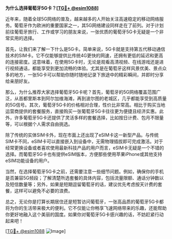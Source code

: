 **为什么选择葡萄牙5G卡？[[TG💪+ @esim1088](https://t.me/s/esim1088)]**

近年来，随着全球5G网络的普及，越来越多的人开始关注高速稳定的移动网络服务。葡萄牙作为欧洲的重要国家之一，其5G网络建设同样走在了前列。对于计划前往葡萄牙旅行、工作或学习的朋友来说，一张优质的葡萄牙5G卡无疑是一个非常实用的选择。

首先，让我们来了解一下什么是5G卡。简单来说，5G卡就是支持第五代移动通信技术的SIM卡。它不仅能够提供比传统4G更快的网速，还拥有更低的延迟和更高的连接密度。这意味着，在使用5G卡时，无论是观看高清视频、在线游戏还是进行视频通话，都能享受到更加流畅的体验。尤其是在葡萄牙这样风景优美、景点众多的地方，一张5G卡可以帮助你随时随地记录下旅途中的精彩瞬间，并即时分享给亲朋好友。

那么，为什么推荐大家选择葡萄牙5G卡呢？首先，葡萄牙的5G网络覆盖范围广泛，从首都里斯本到阿尔加维海滩，再到波尔图的老城区，几乎都能享受到高质量的5G信号。其次，葡萄牙5G卡的价格相对合理，性价比非常高。相比于购买当地运营商提供的套餐服务，直接购买一张葡萄牙5G卡往往更为便捷且经济实惠。此外，许多葡萄牙5G卡还提供了灵活多样的套餐选择，比如按日计费、包月不限量等，可以根据个人需求自由挑选。

除了传统的实体SIM卡外，现在市面上还出现了eSIM卡这一新型产品。与传统SIM卡不同，eSIM卡可以直接嵌入到设备中，无需物理插拔即可完成激活。对于经常更换设备或者喜欢使用最新科技产品的用户而言，eSIM卡无疑是一个不错的选择。而葡萄牙5G卡也有提供eSIM版本，方便那些使用苹果iPhone或其他支持eSIM功能设备的用户。

当然，在选择葡萄牙5G卡之前，还需要注意一些细节问题。例如，确保你的手机是否兼容5G频段；了解清楚所选套餐的具体内容，包括流量限额、通话分钟数以及短信数量等；另外，如果是短期逗留葡萄牙的话，建议优先考虑按天计费的套餐，这样可以避免不必要的浪费。

总之，无论你是打算长期居住还是短暂访问葡萄牙，一张高品质的葡萄牙5G卡都将为你的生活带来极大的便利。它不仅能让你畅享飞速网络带来的乐趣，还能帮助你更好地融入这个美丽的国度。如果你对葡萄牙5G卡感兴趣的话，不妨赶紧行动起来吧！

[[TG💪+ @esim1088](https://t.me/s/esim1088) ![Image](https://i.postimg.cc/4NQfJmqS/Snipaste-2025-05-13-00-14-12.png)]